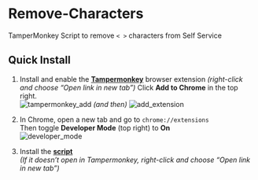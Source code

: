 # Remove-Characters  
TamperMonkey Script to remove `< >` characters from Self Service

## Quick Install

1. Install and enable the [**Tampermonkey**](https://chromewebstore.google.com/detail/tampermonkey/dhdgffkkebhmkfjojejmpbldmpobfkfo?pli=1) browser extension _(right-click and choose “Open link in new tab”)_
   Click **Add to Chrome** in the top right.  
   ![tampermonkey_add](https://github.com/user-attachments/assets/609eb9c3-c655-41ed-979f-b50951fab879)
_(and then)_
![add_extension](https://github.com/user-attachments/assets/e7728665-10a2-4449-ba25-73ac43cdcdd5)

2. In Chrome, open a new tab and go to `chrome://extensions`  
   Then toggle **Developer Mode** (top right) to **On**  
   ![developer_mode](https://github.com/user-attachments/assets/c2409242-7a92-4257-8087-d230947d8599)

3. Install the [**script**](https://raw.githubusercontent.com/bslange2/Remove-Characters/master/Desktop/remove_characters.user.js)  
   _(If it doesn’t open in Tampermonkey, right-click and choose “Open link in new tab”)_

